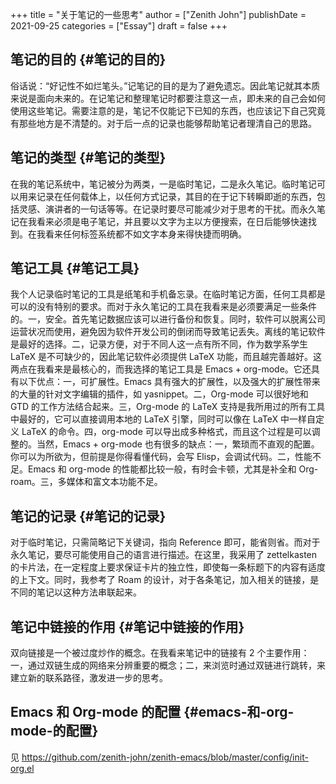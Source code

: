+++
title = "关于笔记的一些思考"
author = ["Zenith John"]
publishDate = 2021-09-25
categories = ["Essay"]
draft = false
+++

## 笔记的目的 {#笔记的目的}

俗话说：“好记性不如烂笔头。”记笔记的目的是为了避免遗忘。因此笔记就其本质来说是面向未来的。在记笔记和整理笔记时都要注意这一点，即未来的自己会如何使用这些笔记。需要注意的是，笔记不仅能记下已知的东西，也应该记下自己究竟有那些地方是不清楚的。对于后一点的记录也能够帮助笔记者理清自己的思路。


## 笔记的类型 {#笔记的类型}

在我的笔记系统中，笔记被分为两类，一是临时笔记，二是永久笔记。临时笔记可以用来记录在任何载体上，以任何方式记录，其目的在于记下转瞬即逝的东西，包括灵感、演讲者的一句话等等。在记录时要尽可能减少对于思考的干扰。而永久笔记在我看来必须是电子笔记，并且要以文字为主以方便搜索，在日后能够快速找到。在我看来任何标签系统都不如文字本身来得快捷而明确。


## 笔记工具 {#笔记工具}

我个人记录临时笔记的工具是纸笔和手机备忘录。在临时笔记方面，任何工具都是可以的没有特别的要求。而对于永久笔记的工具在我看来是必须要满足一些条件的。一，安全。首先笔记数据应该可以进行备份和恢复。同时，软件可以脱离公司运营状况而使用，避免因为软件开发公司的倒闭而导致笔记丢失。离线的笔记软件是最好的选择。二，记录方便，对于不同人这一点有所不同，作为数学系学生 LaTeX 是不可缺少的，因此笔记软件必须提供 LaTeX 功能，而且越完善越好。这两点在我看来是最核心的，而我选择的笔记工具是 Emacs + org-mode。它还具有以下优点：一，可扩展性。Emacs 具有强大的扩展性，以及强大的扩展性带来的大量的针对文字编辑的插件，如 yasnippet。二，Org-mode 可以很好地和 GTD 的工作方法结合起来。三，Org-mode 的 LaTeX 支持是我所用过的所有工具中最好的，它可以直接调用本地的 LaTeX 引擎，同时可以像在 LaTeX 中一样自定义 LaTeX 的命令。四，org-mode 可以导出成多种格式，而且这个过程是可以调整的。当然，Emacs + org-mode 也有很多的缺点：一，繁琐而不直观的配置。你可以为所欲为，但前提是你得看懂代码，会写 Elisp，会调试代码。二，性能不足。Emacs 和 org-mode 的性能都比较一般，有时会卡顿，尤其是补全和 Org-roam。三，多媒体和富文本功能不足。


## 笔记的记录 {#笔记的记录}

对于临时笔记，只需简略记下关键词，指向 Reference 即可，能省则省。而对于永久笔记，要尽可能使用自己的语言进行描述。在这里，我采用了 zettelkasten 的卡片法，在一定程度上要求保证卡片的独立性，即使每一条标题下的内容有适度的上下文。同时，我参考了 Roam 的设计，对于各条笔记，加入相关的链接，是不同的笔记以这种方法串联起来。


## 笔记中链接的作用 {#笔记中链接的作用}

双向链接是一个被过度炒作的概念。在我看来笔记中的链接有 2 个主要作用：一，通过双链生成的网络来分辨重要的概念；二，来浏览时通过双链进行跳转，来建立新的联系路径，激发进一步的思考。


## Emacs 和 Org-mode 的配置 {#emacs-和-org-mode-的配置}

见 <https://github.com/zenith-john/zenith-emacs/blob/master/config/init-org.el>
